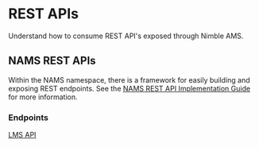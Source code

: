 # REST APIs

Understand how to consume REST API's exposed through Nimble AMS.

## NAMS REST APIs

Within the NAMS namespace, there is a framework for easily building and exposing REST endpoints.
See the [NAMS REST API Implementation Guide](/development/rest/) for more information.

### Endpoints

[LMS API](/rest-apis/endpoints/lms/)
